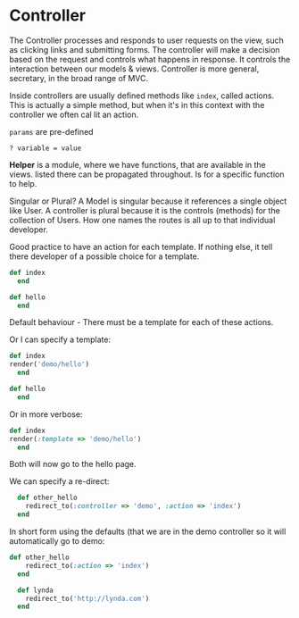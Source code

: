 # Controller

The Controller processes and responds to user requests on the view, such as clicking links and submitting forms. The controller will make a decision based on the request and controls what happens in response. It controls the interaction between our models & views. Controller is more general, secretary, in the broad range of MVC.

Inside controllers are usually defined methods like `index`, called actions. This is actually a simple method, but when it's in this context with the controller we often cal lit an action.

`params` are pre-defined

```
? variable = value
```

**Helper** is a module, where we have functions, that are available in the views. listed there can be propagated throughout. Is for a specific function to help.

Singular or Plural? A Model is singular because it references a single object like User. A controller is plural because it is the controls (methods) for the collection of Users. How one names the routes is all up to that individual developer.

Good practice to have an action for each template. If nothing else, it tell there developer  of a possible choice for a template.

```ruby
def index
  end

def hello
  end
```
Default behaviour - There must be a template for each of these actions.

Or I can specify a template:
```ruby
def index
render('demo/hello')
  end

def hello
  end
```
Or in more verbose:
```ruby
def index
render(:template => 'demo/hello')
  end
```
Both will now go to the hello page.

We can specify a re-direct:
```ruby
  def other_hello
  	redirect_to(:controller => 'demo', :action => 'index')
  end
```
In short form using the defaults  (that we are in the demo controller so it will automatically go to demo:
```ruby
def other_hello
   	redirect_to(:action => 'index')
  end

  def lynda
  	redirect_to('http://lynda.com')
  end
```
